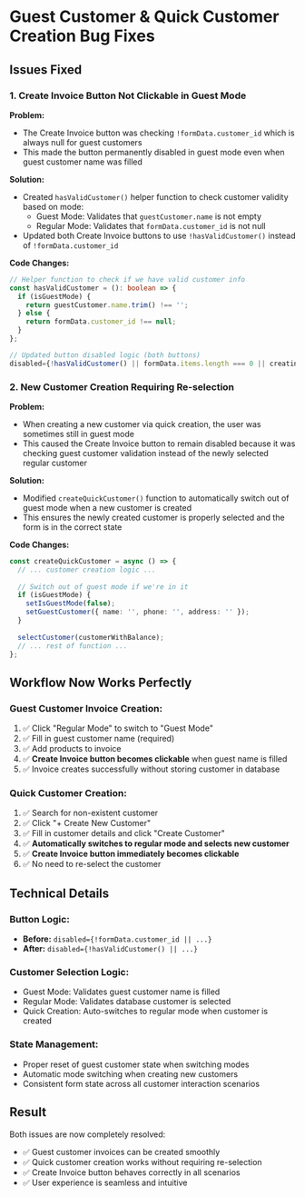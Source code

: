 # Guest Customer & Quick Customer Creation Bug Fixes

## Issues Fixed

### 1. **Create Invoice Button Not Clickable in Guest Mode**

**Problem:** 
- The Create Invoice button was checking `!formData.customer_id` which is always null for guest customers
- This made the button permanently disabled in guest mode even when guest customer name was filled

**Solution:**
- Created `hasValidCustomer()` helper function to check customer validity based on mode:
  - Guest Mode: Validates that `guestCustomer.name` is not empty
  - Regular Mode: Validates that `formData.customer_id` is not null
- Updated both Create Invoice buttons to use `!hasValidCustomer()` instead of `!formData.customer_id`

**Code Changes:**
```typescript
// Helper function to check if we have valid customer info
const hasValidCustomer = (): boolean => {
  if (isGuestMode) {
    return guestCustomer.name.trim() !== '';
  } else {
    return formData.customer_id !== null;
  }
};

// Updated button disabled logic (both buttons)
disabled={!hasValidCustomer() || formData.items.length === 0 || creating}
```

### 2. **New Customer Creation Requiring Re-selection**

**Problem:**
- When creating a new customer via quick creation, the user was sometimes still in guest mode
- This caused the Create Invoice button to remain disabled because it was checking guest customer validation instead of the newly selected regular customer

**Solution:**
- Modified `createQuickCustomer()` function to automatically switch out of guest mode when a new customer is created
- This ensures the newly created customer is properly selected and the form is in the correct state

**Code Changes:**
```typescript
const createQuickCustomer = async () => {
  // ... customer creation logic ...
  
  // Switch out of guest mode if we're in it
  if (isGuestMode) {
    setIsGuestMode(false);
    setGuestCustomer({ name: '', phone: '', address: '' });
  }
  
  selectCustomer(customerWithBalance);
  // ... rest of function ...
};
```

## Workflow Now Works Perfectly

### Guest Customer Invoice Creation:
1. ✅ Click "Regular Mode" to switch to "Guest Mode" 
2. ✅ Fill in guest customer name (required)
3. ✅ Add products to invoice
4. ✅ **Create Invoice button becomes clickable** when guest name is filled
5. ✅ Invoice creates successfully without storing customer in database

### Quick Customer Creation:
1. ✅ Search for non-existent customer
2. ✅ Click "+ Create New Customer" 
3. ✅ Fill in customer details and click "Create Customer"
4. ✅ **Automatically switches to regular mode and selects new customer**
5. ✅ **Create Invoice button immediately becomes clickable**
6. ✅ No need to re-select the customer

## Technical Details

### Button Logic:
- **Before:** `disabled={!formData.customer_id || ...}`
- **After:** `disabled={!hasValidCustomer() || ...}`

### Customer Selection Logic:
- Guest Mode: Validates guest customer name is filled
- Regular Mode: Validates database customer is selected
- Quick Creation: Auto-switches to regular mode when customer is created

### State Management:
- Proper reset of guest customer state when switching modes
- Automatic mode switching when creating new customers
- Consistent form state across all customer interaction scenarios

## Result
Both issues are now completely resolved:
- ✅ Guest customer invoices can be created smoothly
- ✅ Quick customer creation works without requiring re-selection
- ✅ Create Invoice button behaves correctly in all scenarios
- ✅ User experience is seamless and intuitive
